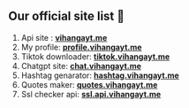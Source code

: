 ## Our official site list 🩵

1. Api site : **[vihangayt.me](https://vihangayt.me/)**
2. My profile: **[profile.vihangayt.me](https://profile.vihangayt.me/)**
3. Tiktok downloader: **[tiktok.vihangayt.me](https://tiktok.vihangayt.me/)**
4. Chatgpt site: **[chat.vihangayt.me](https://chat.vihangayt.me/)**
5. Hashtag genarator: **[hashtag.vihangayt.me](https://hashtag.vihangayt.me/)**
6. Quotes maker: **[quotes.vihangayt.me](https://quotes.vihangayt.me/)**
7. Ssl checker api: **[ssl.api.vihangayt.me](https://ssl.api.vihangayt.me/google.com)**
